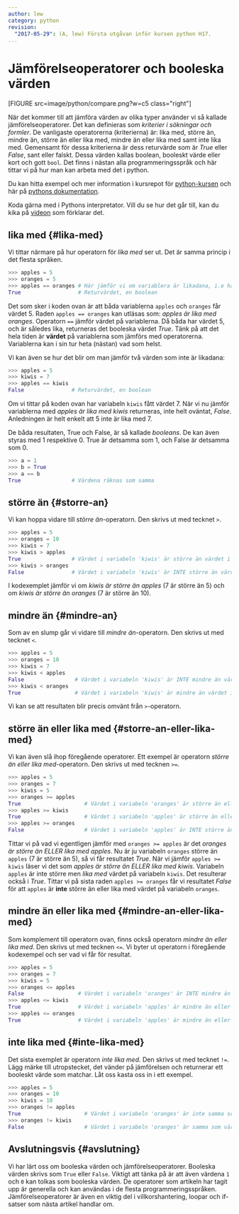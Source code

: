 ```yaml
---
author: lew
category: python
revision:
  "2017-05-29": (A, lew) Första utgåvan inför kursen python H17.
...
```

Jämförelseoperatorer och booleska värden
==================================

[FIGURE src=image/python/compare.png?w=c5 class="right"]

När det kommer till att jämföra värden av olika typer använder vi så kallade jämförelseoperatorer. Det kan definieras som *kriterier i sökningar och formler*. De vanligaste operatorerna (kriterierna) är: lika med, större än, mindre än, större än eller lika med, mindre än eller lika med samt inte lika med. Gemensamt för dessa kriterierna är dess returvärde som är *True* eller *False*, sant eller falskt. Dessa värden kallas boolean, booleskt värde eller kort och gott `bool`. Det finns i nästan alla programmeringsspråk och här tittar vi på hur man kan arbeta med det i python.



<!--more-->

Du kan hitta exempel och mer information i kursrepot för [python-kursen](https://github.com/dbwebb-se/python/blob/master/tutorial/bool-expr.md) och här på [pythons dokumentation](https://docs.python.org/3/reference/lexical_analysis.html#operators).

Koda gärna med i Pythons interpretator. Vill du se hur det går till, kan du kika på [videon](https://www.youtube.com/watch?v=UttaDaPfnI0) som förklarar det.



lika med {#lika-med}
--------------------------------------
Vi tittar närmare på hur operatorn för *lika med* ser ut. Det är samma princip i det flesta språken.

```python
>>> apples = 5
>>> oranges = 5
>>> apples == oranges # Här jämför vi om variablera är likadana, i.e har samma värde
True                  # Returvärdet, en boolean
```



Det som sker i koden ovan är att båda variablerna `apples` och `oranges` får värdet 5. Raden `apples == oranges` kan utläsas som: *apples är lika med oranges*. Operatorn `==` jämför värdet på variablerna. Då båda har värdet 5, och är således lika, returneras det booleska värdet *True*. Tänk på att det hela tiden är **värdet** på variablerna som jämförs med operatorerna. Variablerna kan i sin tur heta (nästan) vad som helst.

Vi kan även se hur det blir om man jämför två värden som inte är likadana:

```python
>>> apples = 5
>>> kiwis = 7
>>> apples == kiwis
False               # Returvärdet, en boolean
```



Om vi tittar på koden ovan har variabeln `kiwis` fått värdet 7. När vi nu jämför variablerna med *apples är lika med kiwis* returneras, inte helt oväntat, *False*. Anledningen är helt enkelt att 5 inte är lika med 7.

De båda resultaten, True och False, är så kallade *booleans*. De kan även styras med 1 respektive 0. True är detsamma som 1, och False är detsamma som 0.

```python
>>> a = 1
>>> b = True
>>> a == b
True                # Värdena räknas som samma
```



större än {#storre-an}
--------------------------------------
Vi kan hoppa vidare till *större än*-operatorn. Den skrivs ut med tecknet `>`.

```python
>>> apples = 5
>>> oranges = 10
>>> kiwis = 7
>>> kiwis > apples
True                # Värdet i variabeln 'kiwis' är större än värdet i variabeln 'apples'
>>> kiwis > oranges
False               # Värdet i variabeln 'kiwis' är INTE större än värdet i variabeln 'oranges'
```

I kodexemplet jämför vi om *kiwis är större än apples* (7 är större än 5) och om *kiwis är större än oranges* (7 är större än 10).



mindre än {#mindre-an}
--------------------------------------
Som av en slump går vi vidare till *mindre än*-operatorn. Den skrivs ut med tecknet `<`.

```python
>>> apples = 5
>>> oranges = 10
>>> kiwis = 7
>>> kiwis < apples
False                # Värdet i variabeln 'kiwis' är INTE mindre än värdet i variabeln 'apples'
>>> kiwis < oranges
True                 # Värdet i variabeln 'kiwis' är mindre än värdet i variabeln 'oranges'
```

Vi kan se att resultaten blir precis omvänt från `>`-operatorn.



större än eller lika med {#storre-an-eller-lika-med}
--------------------------------------
Vi kan även slå ihop föregående operatorer. Ett exempel är operatorn *större än eller lika med*-operatorn. Den skrivs ut med tecknen `>=`.

```python
>>> apples = 5
>>> oranges = 7
>>> kiwis = 5
>>> oranges >= apples
True                    # Värdet i variabeln 'oranges' är större än eller lika med värdet i variabeln 'apples'
>>> apples >= kiwis
True                    # Värdet i variabeln 'apples' är större än eller lika med värdet i variabeln 'kiwis'
>>> apples >= oranges
False                   # Värdet i variabeln 'apples' är INTE större än eller lika med värdet i variabeln 'oranges'
```

Tittar vi på vad vi egentligen jämför med `oranges >= apples` är det *oranges är större än ELLER lika med apples*. Nu är ju variabeln `oranges` större än `apples` (7 är större än 5), så vi får resultatet *True*. När vi jämför `apples >= kiwis` läser vi det som *apples är större än ELLER lika med kiwis*. Variabeln `apples` är inte större men *lika med* värdet på variabeln `kiwis`. Det resulterar också i *True*. Tittar vi på sista raden `apples >= oranges` får vi resultatet *False* för att `apples` är **inte** större än eller lika med värdet på variabeln `oranges`.



mindre än eller lika med {#mindre-an-eller-lika-med}
--------------------------------------
Som komplement till operatorn ovan, finns också operatorn *mindre än eller lika med*. Den skrivs ut med tecknen `<=`. Vi byter ut operatorn i föregående kodexempel och ser vad vi får för resultat.

```python
>>> apples = 5
>>> oranges = 7
>>> kiwis = 5
>>> oranges <= apples
False                 # Värdet i variabeln 'oranges' är INTE mindre än eller lika med värdet i variabeln 'apples'
>>> apples <= kiwis
True                  # Värdet i variabeln 'apples' är mindre än eller lika med värdet i variabeln 'kiwis'
>>> apples <= oranges
True                  # Värdet i variabeln 'apples' är mindre än eller lika med värdet i variabeln 'oranges'
```



inte lika med {#inte-lika-med}
--------------------------------------
Det sista exemplet är operatorn *inte lika med*. Den skrivs ut med tecknet `!=`. Lägg märke till utropstecket, det vänder på jämförelsen och returnerar ett booleskt värde som matchar. Låt oss kasta oss in i ett exempel.

```python
>>> apples = 5
>>> oranges = 10
>>> kiwis = 10
>>> oranges != apples
True                    # Värdet i variabeln 'oranges' är inte samma som värdet i variabeln 'apples'
>>> oranges != kiwis
False                   # Värdet i variabeln 'oranges' är samma som värdet i variabeln 'kiwis'
```



Avslutningsvis {#avslutning}
--------------------------------------
Vi har lärt oss om booleska värden och jämförelseoperatorer. Booleska värden skrivs som `True` eller `False`. Viktigt att tänka på är att även värdena `1` och `0` kan tolkas som booleska värden. De operatorer som artikeln har tagit upp är generella och kan användas i de flesta programmeringsspråken. Jämförelseoperatorer är även en viktig del i villkorshantering, loopar och if-satser som nästa artikel handlar om.

